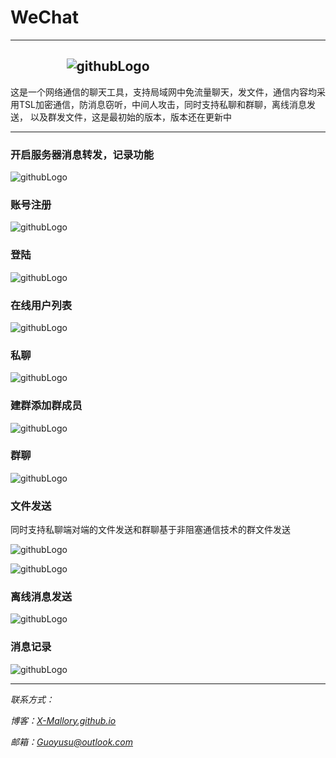 
# WeChat
---
                                  ![githubLogo](./效果/程序.PNG "Wechat")      
---                          
这是一个网络通信的聊天工具，支持局域网中免流量聊天，发文件，通信内容均采用TSL加密通信，防消息窃听，中间人攻击，同时支持私聊和群聊，离线消息发送，
以及群发文件，这是最初始的版本，版本还在更新中

---

### 开启服务器消息转发，记录功能

![githubLogo](./效果/服务器开启.PNG "服务器开启")

### 账号注册

![githubLogo](./效果/注册.PNG "注册")

### 登陆

![githubLogo](./效果/登陆.PNG "登陆")

### 在线用户列表

![githubLogo](./效果/用户登陆机广播消息窗口.PNG "用户登陆机广播消息窗口")

### 私聊

![githubLogo](./效果/私聊实现.PNG "私聊")

### 建群添加群成员

![githubLogo](./效果/群聊添加群成员.PNG "群聊添加群成员")

### 群聊

![githubLogo](./效果/群聊天.PNG "群聊")

### 文件发送

同时支持私聊端对端的文件发送和群聊基于非阻塞通信技术的群文件发送

![githubLogo](./效果/私发文件1.PNG "文件发送")

![githubLogo](./效果/文件传输.PNG "文件发送")

### 离线消息发送

![githubLogo](./效果/发送离线消息.PNG "离线消息")

### 消息记录

![githubLogo](./效果/服务器消息记录.PNG "记录")


***

*联系方式：*    

*博客：[X-Mallory.github.io](https://x-mallory.github.io/)*    

*邮箱：Guoyusu@outlook.com*

